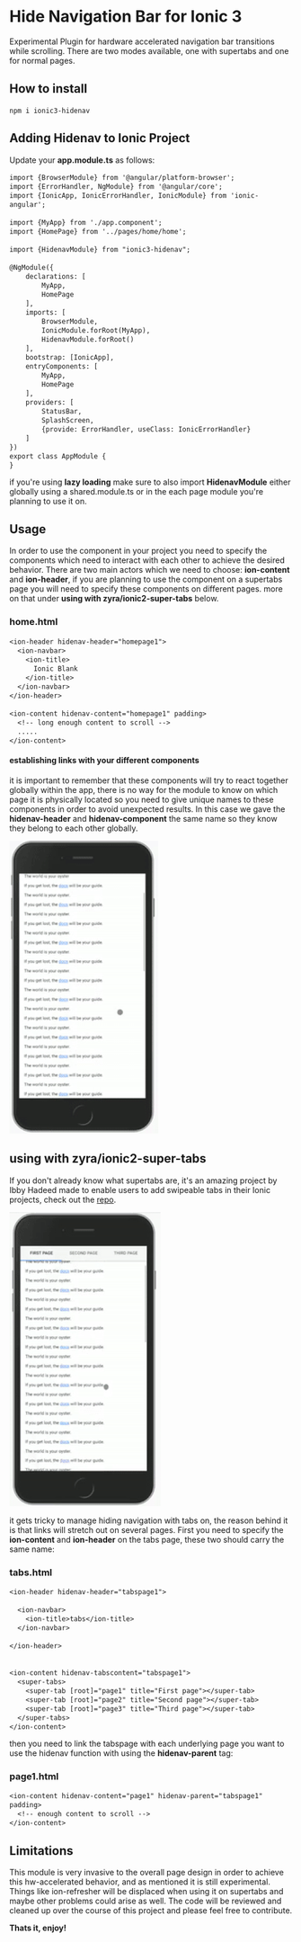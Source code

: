 # Hide Navigation Bar for Ionic 3

Experimental Plugin for hardware accelerated navigation bar transitions while scrolling. There are two modes available, one with supertabs and one for normal pages.

## How to install

```
npm i ionic3-hidenav
```

## Adding Hidenav to Ionic Project

Update your **app.module.ts** as follows:

```
import {BrowserModule} from '@angular/platform-browser';
import {ErrorHandler, NgModule} from '@angular/core';
import {IonicApp, IonicErrorHandler, IonicModule} from 'ionic-angular';

import {MyApp} from './app.component';
import {HomePage} from '../pages/home/home';

import {HidenavModule} from "ionic3-hidenav";

@NgModule({
    declarations: [
        MyApp,
        HomePage
    ],
    imports: [
        BrowserModule,
        IonicModule.forRoot(MyApp),
        HidenavModule.forRoot()
    ],
    bootstrap: [IonicApp],
    entryComponents: [
        MyApp,
        HomePage
    ],
    providers: [
        StatusBar,
        SplashScreen,
        {provide: ErrorHandler, useClass: IonicErrorHandler}
    ]
})
export class AppModule {
}

```
if you're using **lazy loading** make sure to also import **HidenavModule** either globally using a shared.module.ts or in the each page module you're planning to use it on.
## Usage
In order to use the component in your project you need to specify the components which need to interact with each other to achieve the desired behavior.
There are two main actors which we need to choose: **ion-content** and **ion-header**, if you are planning to use the component on a supertabs page you will need to specify these components on different pages. more on that under **using with zyra/ionic2-super-tabs** below.

### home.html
```
<ion-header hidenav-header="homepage1">
  <ion-navbar>
    <ion-title>
      Ionic Blank
    </ion-title>
  </ion-navbar>
</ion-header>

<ion-content hidenav-content="homepage1" padding>
  <!-- long enough content to scroll -->
  .....
</ion-content>

```
#### establishing links with your different components
it is important to remember that these components will try to react together globally within the app, there is no way for the module to know on which page it is physically located so you need to give unique names to these components in order to avoid unexpected results. In this case we gave the **hidenav-header** and **hidenav-component** the same name so they know they belong to each other globally.

![](https://github.com/heidji/readme-content/blob/master/ezgif-1-158630fd5e77.gif?raw=true)

## using with zyra/ionic2-super-tabs
If you don't already know what supertabs are, it's an amazing project by Ibby Hadeed made to enable users to add swipeable tabs in their Ionic projects, check out the [repo](https://github.com/zyra/ionic2-super-tabs/).

![](https://github.com/heidji/readme-content/blob/master/ezgif-1-438aab70caaf.gif?raw=true)

it gets tricky to manage hiding navigation with tabs on, the reason behind it is that links will stretch out on several pages.
First you need to specify the **ion-content** and **ion-header** on the tabs page, these two should carry the same name:

### tabs.html
```
<ion-header hidenav-header="tabspage1">

  <ion-navbar>
    <ion-title>tabs</ion-title>
  </ion-navbar>

</ion-header>


<ion-content hidenav-tabscontent="tabspage1">
  <super-tabs>
    <super-tab [root]="page1" title="First page"></super-tab>
    <super-tab [root]="page2" title="Second page"></super-tab>
    <super-tab [root]="page3" title="Third page"></super-tab>
  </super-tabs>
</ion-content>
```
then you need to link the tabspage with each underlying page you want to use the hidenav function with using the **hidenav-parent** tag:

### page1.html

```
<ion-content hidenav-content="page1" hidenav-parent="tabspage1" padding>
  <!-- enough content to scroll -->
</ion-content>

```

## Limitations
This module is very invasive to the overall page design in order to achieve this hw-accelerated behavior, and as mentioned it is still experimental. Things like ion-refresher will be displaced when using it on supertabs and maybe other problems could arise as well. The code will be reviewed and cleaned up over the course of this project and please feel free to contribute.

**Thats it, enjoy!**

